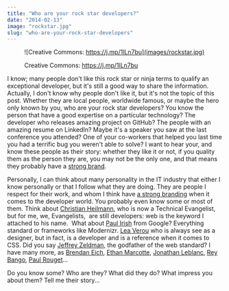 ```yaml
---
title: "Who are your rock star developers?"
date: "2014-02-13"
image: "rockstar.jpg"
slug: "who-are-your-rock-star-developers"
---
```


<figure>

![Creative Commons: https://j.mp/1lLn7bu](images/rockstar.jpg)

<figcaption>

Creative Commons: https://j.mp/1lLn7bu

</figcaption>

</figure>

I know; many people don't like this rock star or ninja terms to qualify an exceptional developer, but it's still a good way to share the information. Actually, I don't know why people don't like it, but it's not the topic of this post. Whether they are local people, worldwide famous, or maybe the hero only known by you, who are your rock star developers? You know the person that have a good expertise on a particular technology? The developer who releases amazing project on GitHub? The people with an amazing resume on LinkedIn? Maybe it's a speaker you saw at the last conference you attended? One of your co-workers that helped you last time you had a terrific bug you weren't able to solve? I want to hear your, and know these people as their story: whether they like it or not, if you quality them as the person they are, you may not be the only one, and that means they probably have a [strong brand](https://book.fred.dev/ "Information on my book on Personal Branding").

Personally, I can think about many personality in the IT industry that either I know personally or that I follow what they are doing. They are people I respect for their work, and whom I think have [a strong branding](https://book.fred.dev/ "Information on my book on Personal Branding") when it comes to the developer world. You probably even know some or most of them. Think about [Christian Heilmann](https://christianheilmann.com/ "Christian Heilmann website"), who is now a Technical Evangelist, but for me, we, Evangelists,  are still developers: web is the keyword I attached to his name.  What about [Paul Irish](https://www.paulirish.com/ "Paul Irish website") from Google? Everything standard or frameworks like Modernizr. [Lea Verou](https://lea.verou.me/ "Lea Verou website") who is always see as a designer, but in fact, is a developer and is a reference when it comes to CSS. Did you say [Jeffrey Zeldman](https://www.zeldman.com/ "Jeffrey Zeldman website"), the godfather of the web standard? I have many more, as [Brendan Eich](https://brendaneich.com/ "Brendan Eich website"), [Ethan Marcotte](https://ethanmarcotte.com/ "Ethan Marcotte website"), [Jonathan Leblanc](https://www.jcleblanc.com/ "Jonathan Leblanc website"), [Rey Bango](https://blog.reybango.com/ "Rey Bango website"), [Paul Rouget](https://paulrouget.com/ "Paul Rouget website")...

Do you know some? Who are they? What did they do? What impress you about them? Tell me their story...
